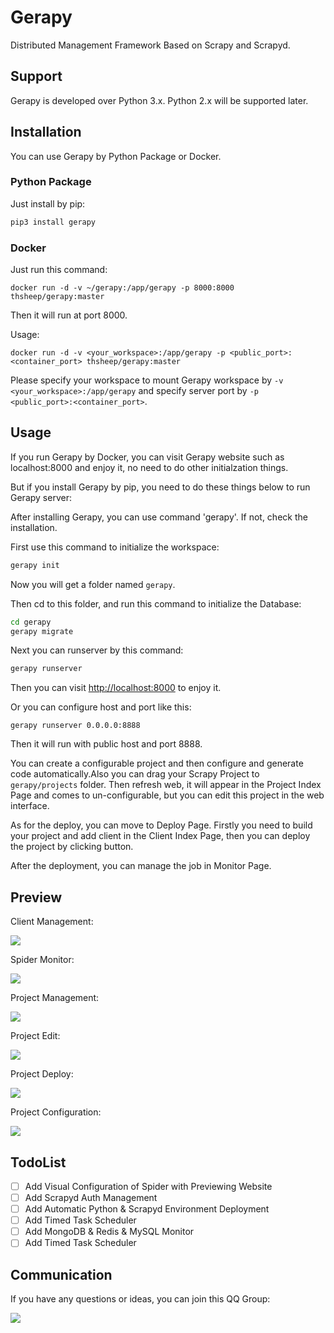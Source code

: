 # Gerapy

Distributed Management Framework Based on Scrapy and Scrapyd.

## Support

Gerapy is developed over Python 3.x. Python 2.x will be supported later.

## Installation

You can use Gerapy by Python Package or Docker.

### Python Package

Just install by pip:

```bash
pip3 install gerapy
```

### Docker

Just run this command:

```
docker run -d -v ~/gerapy:/app/gerapy -p 8000:8000 thsheep/gerapy:master
```

Then it will run at port 8000.

Usage:

```
docker run -d -v <your_workspace>:/app/gerapy -p <public_port>:<container_port> thsheep/gerapy:master
```

Please specify your workspace to mount Gerapy workspace by `-v <your_workspace>:/app/gerapy` and specify server port by `-p <public_port>:<container_port>`.


## Usage

If you run Gerapy by Docker, you can visit Gerapy website such as localhost:8000 and enjoy it, no need to do other initialzation things.

But if you install Gerapy by pip, you need to do these things below to run Gerapy server:

After installing Gerapy, you can use command 'gerapy'. If not, check the installation.

First use this command to initialize the workspace:

```bash
gerapy init
```

Now you will get a folder named `gerapy`.

Then cd to this folder, and run this command to initialize the Database:

```bash
cd gerapy
gerapy migrate
```

Next you can runserver by this command:

```bash
gerapy runserver
```

Then you can visit [http://localhost:8000](http://localhost:8000) to enjoy it.

Or you can configure host and port like this:

```
gerapy runserver 0.0.0.0:8888
```

Then it will run with public host and port 8888.

You can create a configurable project and then configure and generate code automatically.Also you can drag your Scrapy Project to `gerapy/projects` folder. Then refresh web, it will appear in the Project Index Page and comes to un-configurable, but you can edit this
project in the web interface.

As for the deploy, you can move to Deploy Page. Firstly you need to build your project and add client in the Client Index Page, then you can deploy the project by clicking button.

After the deployment, you can manage the job in Monitor Page.

## Preview

Client Management:

![](https://ws4.sinaimg.cn/large/006tKfTcly1fkbdxmxtg8j31kw0smak0.jpg)

Spider Monitor:

![](https://ws4.sinaimg.cn/large/006tKfTcly1fkbe2idj4tj31kw0skqfp.jpg)

Project Management:

![](https://ws2.sinaimg.cn/large/006tKfTcly1fkbebgjxguj31kw0l4jyp.jpg)

Project Edit:

![](https://ws1.sinaimg.cn/large/006tKfTcly1fkbe00vpakj31kw0qx7ez.jpg)

Project Deploy:

![](https://ws4.sinaimg.cn/large/006tKfTcly1fkbe3w2jrij31kw0shtgr.jpg)

Project Configuration:

![](https://ws2.sinaimg.cn/large/006tKfTcly1fkbe5aqerdj31kw0xggu0.jpg)

## TodoList

- [ ] Add Visual Configuration of Spider with Previewing Website
- [ ] Add Scrapyd Auth Management
- [ ] Add Automatic Python & Scrapyd Environment Deployment
- [ ] Add Timed Task Scheduler
- [ ] Add MongoDB & Redis & MySQL Monitor
- [ ] Add Timed Task Scheduler

## Communication

If you have any questions or ideas, you can join this QQ Group:

![](https://ws2.sinaimg.cn/large/006tNc79gy1fno6qey8a3j307609k3zs.jpg)
